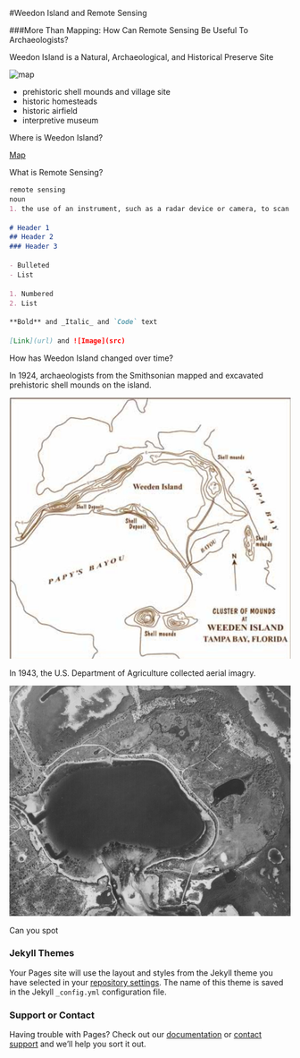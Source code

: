 
#Weedon Island and Remote Sensing

###More Than Mapping: How Can Remote Sensing Be Useful To Archaeologists?

Weedon Island is a Natural, Archaeological, and Historical Preserve Site

![map](FLMempic.jpg)

- prehistoric shell mounds and village site
- historic homesteads
- historic airfield
- interpretive museum


Where is Weedon Island?

 [Map](page3.html) 

What is Remote Sensing?


```markdown
remote sensing
noun
1. the use of an instrument, such as a radar device or camera, to scan the earth or another planet from space in order to collect data about some aspect of it

# Header 1
## Header 2
### Header 3

- Bulleted
- List

1. Numbered
2. List

**Bold** and _Italic_ and `Code` text

[Link](url) and ![Image](src)
```
How has Weedon Island changed over time?

In 1924, archaeologists from the Smithsonian mapped and excavated prehistoric shell mounds on the island.

![map](1924Fewkesmap.jpg)

In 1943, the U.S. Department of Agriculture collected aerial imagry.

![map](1943aerialweeden.jpg)

Can you spot 
### Jekyll Themes

Your Pages site will use the layout and styles from the Jekyll theme you have selected in your [repository settings](https://github.com/jelane7/school/settings). The name of this theme is saved in the Jekyll `_config.yml` configuration file.

### Support or Contact

Having trouble with Pages? Check out our [documentation](https://help.github.com/categories/github-pages-basics/) or [contact support](https://github.com/contact) and we’ll help you sort it out.
